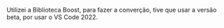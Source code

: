 Utilizei a Biblioteca Boost, para fazer a converção, tive que usar a versão beta, por usar o VS Code 2022.
